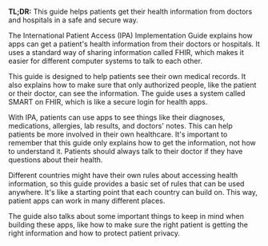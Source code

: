 **TL;DR:** This guide helps patients get their health information from doctors and hospitals in a safe and secure way.

The International Patient Access (IPA) Implementation Guide explains how apps can get a patient's health information from their doctors or hospitals. It uses a standard way of sharing information called FHIR, which makes it easier for different computer systems to talk to each other. 

This guide is designed to help patients see their own medical records. It also explains how to make sure that only authorized people, like the patient or their doctor, can see the information. The guide uses a system called SMART on FHIR, which is like a secure login for health apps. 

With IPA, patients can use apps to see things like their diagnoses, medications, allergies, lab results, and doctors' notes. This can help patients be more involved in their own healthcare. It's important to remember that this guide only explains how to get the information, not how to understand it. Patients should always talk to their doctor if they have questions about their health. 

Different countries might have their own rules about accessing health information, so this guide provides a basic set of rules that can be used anywhere. It's like a starting point that each country can build on. This way, patient apps can work in many different places. 

The guide also talks about some important things to keep in mind when building these apps, like how to make sure the right patient is getting the right information and how to protect patient privacy. 
